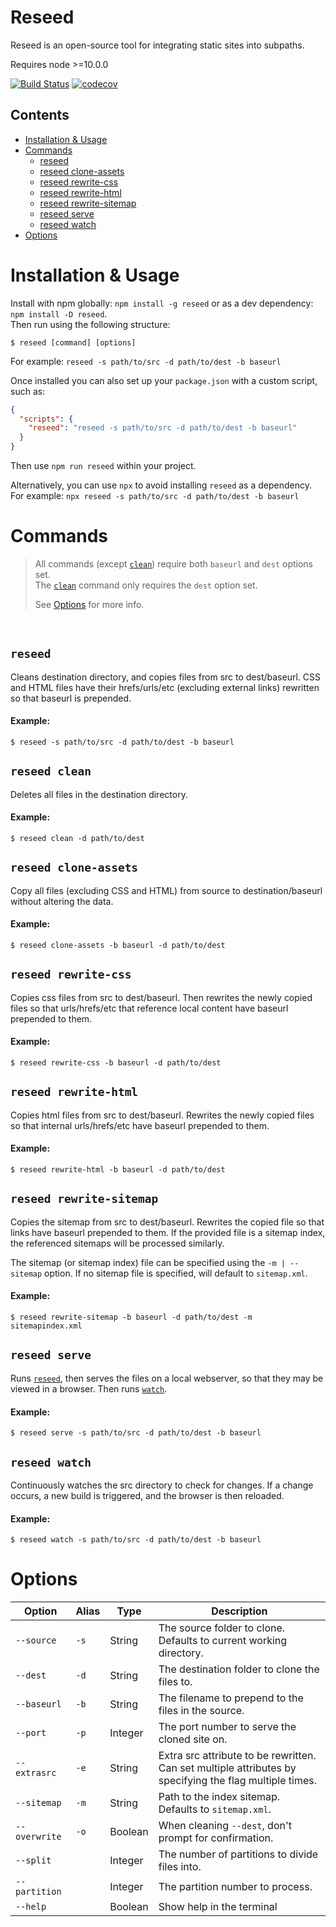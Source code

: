 # Reseed
Reseed is an open-source tool for integrating static sites into subpaths.

Requires node >=10.0.0

[![Build Status](https://travis-ci.com/CloudCannon/reseed.svg?token=PCpTqbePqYxMDyjhMTKF&branch=master)](https://travis-ci.com/CloudCannon/reseed)
[![codecov](https://codecov.io/gh/CloudCannon/reseed/branch/master/graph/badge.svg?token=Q4yyn9DLZ6)](https://codecov.io/gh/CloudCannon/reseed)



## Contents
- [Installation & Usage](#installation-&-usage)
- [Commands](#commands)
	- [reseed](#reseed)
	- [reseed clone-assets](#reseed-clone-assets)
	- [reseed rewrite-css](#reseed-rewrite-css)
	- [reseed rewrite-html](#reseed-rewrite-html)
	- [reseed rewrite-sitemap](#reseed-rewrite-sitemap)
	- [reseed serve](#reseed-serve)
	- [reseed watch](#reseed-watch)
- [Options](#Options)


# Installation & Usage

Install with npm globally: `npm install -g reseed` or as a dev dependency: `npm install -D reseed`.\
Then run using the following structure:

```
$ reseed [command] [options]
```

For example: `reseed -s path/to/src -d path/to/dest -b baseurl`

Once installed you can also set up your `package.json` with a custom script, such as:

```JSON
{
  "scripts": {
    "reseed": "reseed -s path/to/src -d path/to/dest -b baseurl"
  }
}
```
Then use `npm run reseed` within your project.

Alternatively, you can use `npx` to avoid installing `reseed` as a dependency.\
For example: `npx reseed -s path/to/src -d path/to/dest -b baseurl`


# Commands

> All commands (except [```clean```](#reseed-clean)) require both `baseurl` and `dest` options set.\
> The [```clean```](#reseed-clean) command only requires the `dest` option set.
>
> See [Options](#options) for more info.

</br>

## ```reseed```
Cleans destination directory, and copies files from src to dest/baseurl.
CSS and HTML files have their hrefs/urls/etc (excluding external links) rewritten so that baseurl is prepended.

#### Example:
```
$ reseed -s path/to/src -d path/to/dest -b baseurl
```



## ```reseed clean```

Deletes all files in the destination directory.

#### Example:
```
$ reseed clean -d path/to/dest
```


## ```reseed clone-assets```
Copy all files (excluding CSS and HTML) from source to destination/baseurl without altering the data.

#### Example:
```
$ reseed clone-assets -b baseurl -d path/to/dest
```


## ```reseed rewrite-css```
Copies css files from src to dest/baseurl.
Then rewrites the newly copied files so that urls/hrefs/etc that reference local
content have baseurl prepended to them.

#### Example:
```
$ reseed rewrite-css -b baseurl -d path/to/dest
```


## ```reseed rewrite-html```
Copies html files from src to dest/baseurl.
Rewrites the newly copied files so that internal urls/hrefs/etc have baseurl prepended to them.

#### Example:
```
$ reseed rewrite-html -b baseurl -d path/to/dest
```


## ```reseed rewrite-sitemap```
Copies the sitemap from src to dest/baseurl. Rewrites the copied file so that links have baseurl prepended to them.
If the provided file is a sitemap index, the referenced sitemaps will be processed similarly.

The sitemap (or sitemap index) file can be specified using the `-m | --sitemap` option. If no sitemap file is specified, will default to `sitemap.xml`.

#### Example:
```
$ reseed rewrite-sitemap -b baseurl -d path/to/dest -m sitemapindex.xml
```


## ```reseed serve```
Runs [```reseed```](#reseed), then serves the files on a local webserver, so that they may be viewed in a browser. Then runs [```watch```](#reseed-watch).

#### Example:
```
$ reseed serve -s path/to/src -d path/to/dest -b baseurl
```


## ```reseed watch```
Continuously watches the src directory to check for changes. If a change
occurs, a new build is triggered, and the browser is then reloaded.

#### Example:
```
$ reseed watch -s path/to/src -d path/to/dest -b baseurl
```

# Options

Option        | Alias | Type    | Description
------------- | ----- | ------- | -----------
`--source`    | `-s`  | String  | The source folder to clone. Defaults to current working directory.
`--dest`      | `-d`  | String  | The destination folder to clone the files to.
`--baseurl`   | `-b`  | String  | The filename to prepend to the files in the source.
`--port`      | `-p`  | Integer | The port number to serve the cloned site on.
`--extrasrc`  | `-e`  | String  | Extra src attribute to be rewritten.</br>Can set multiple attributes by specifying the flag multiple times.
`--sitemap`   | `-m`  | String  | Path to the index sitemap. Defaults to `sitemap.xml`.
`--overwrite` | `-o`  | Boolean | When cleaning `--dest`, don't prompt for confirmation.
`--split`     |       | Integer | The number of partitions to divide files into.
`--partition` |       | Integer | The partition number to process.
`--help`      |       | Boolean | Show help in the terminal